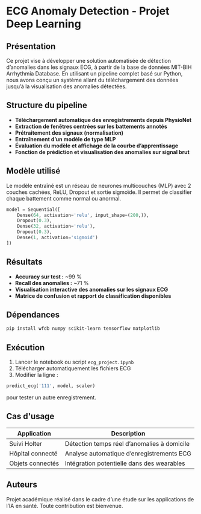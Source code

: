 
# ECG Anomaly Detection - Projet Deep Learning

## Présentation

Ce projet vise à développer une solution automatisée de détection d’anomalies dans les signaux ECG, à partir de la base de données MIT-BIH Arrhythmia Database. En utilisant un pipeline complet basé sur Python, nous avons conçu un système allant du téléchargement des données jusqu’à la visualisation des anomalies détectées.

## Structure du pipeline

- **Téléchargement automatique des enregistrements depuis PhysioNet**
- **Extraction de fenêtres centrées sur les battements annotés**
- **Prétraitement des signaux (normalisation)**
- **Entraînement d’un modèle de type MLP**
- **Évaluation du modèle et affichage de la courbe d’apprentissage**
- **Fonction de prédiction et visualisation des anomalies sur signal brut**

## Modèle utilisé

Le modèle entraîné est un réseau de neurones multicouches (MLP) avec 2 couches cachées, ReLU, Dropout et sortie sigmoïde. Il permet de classifier chaque battement comme normal ou anormal.

```python
model = Sequential([
    Dense(64, activation='relu', input_shape=(200,)),
    Dropout(0.3),
    Dense(32, activation='relu'),
    Dropout(0.3),
    Dense(1, activation='sigmoid')
])
```

## Résultats

- **Accuracy sur test :** ~99 %
- **Recall des anomalies :** ~71 %
- **Visualisation interactive des anomalies sur les signaux ECG**
- **Matrice de confusion et rapport de classification disponibles**

## Dépendances

```bash
pip install wfdb numpy scikit-learn tensorflow matplotlib
```

## Exécution

1. Lancer le notebook ou script `ecg_project.ipynb`
2. Télécharger automatiquement les fichiers ECG
3. Modifier la ligne :
```python
predict_ecg('111', model, scaler)
```
pour tester un autre enregistrement.

## Cas d'usage

| Application           | Description                                  |
|----------------------|----------------------------------------------|
| Suivi Holter         | Détection temps réel d’anomalies à domicile |
| Hôpital connecté     | Analyse automatique d’enregistrements ECG    |
| Objets connectés     | Intégration potentielle dans des wearables   |

## Auteurs

Projet académique réalisé dans le cadre d’une étude sur les applications de l’IA en santé. Toute contribution est bienvenue.

